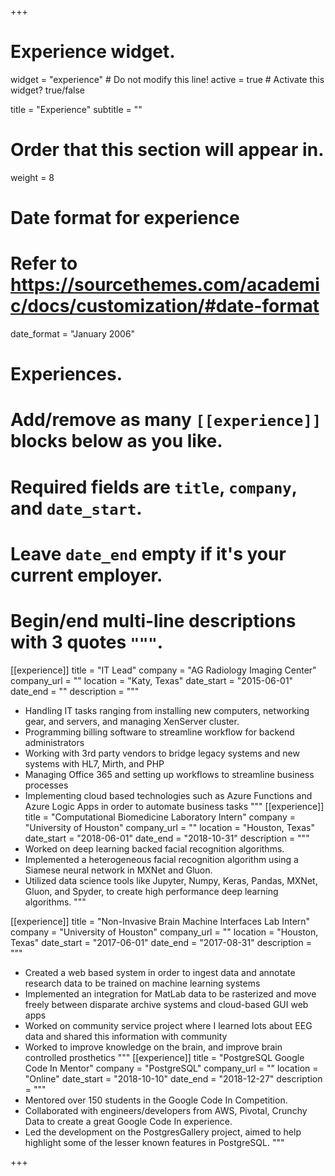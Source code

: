 +++
# Experience widget.
widget = "experience"  # Do not modify this line!
active = true  # Activate this widget? true/false

title = "Experience"
subtitle = ""

# Order that this section will appear in.
weight = 8

# Date format for experience
#   Refer to https://sourcethemes.com/academic/docs/customization/#date-format
date_format = "January 2006"

# Experiences.
#   Add/remove as many `[[experience]]` blocks below as you like.
#   Required fields are `title`, `company`, and `date_start`.
#   Leave `date_end` empty if it's your current employer.
#   Begin/end multi-line descriptions with 3 quotes `"""`.
[[experience]]
  title = "IT Lead"
  company = "AG Radiology Imaging Center"
  company_url = ""
  location = "Katy, Texas"
  date_start = "2015-06-01"
  date_end = ""
  description = """
  *	Handling IT tasks ranging from installing new computers, networking gear, and servers, and managing XenServer cluster. 
  *	Programming billing software to streamline workflow for backend administrators
  *	Working with 3rd party vendors to bridge legacy systems and new systems with HL7, Mirth, and PHP
  *	Managing Office 365 and setting up workflows to streamline business processes
  *	Implementing cloud based technologies such as Azure Functions and Azure Logic Apps in order to automate business tasks
  """
[[experience]]
  title = "Computational Biomedicine Laboratory Intern"
  company = "University of Houston"
  company_url = ""
  location = "Houston, Texas"
  date_start = "2018-06-01"
  date_end = "2018-10-31"
  description = """
  * Worked on deep learning backed facial recognition algorithms. 
  * Implemented a heterogeneous facial recognition algorithm using a Siamese neural network in  MXNet and Gluon.
  * Utilized data science tools like Jupyter, Numpy, Keras, Pandas, MXNet, Gluon, and Spyder, to create high performance deep learning algorithms.
  """

[[experience]]
  title = "Non-Invasive Brain Machine Interfaces Lab Intern"
  company = "University of Houston"
  company_url = ""
  location = "Houston, Texas"
  date_start = "2017-06-01"
  date_end = "2017-08-31"
  description = """
  *	Created a web based system in order to ingest data and annotate research data to be trained on machine learning systems
  * Implemented an integration for MatLab data to be rasterized and move freely between disparate archive systems and cloud-based GUI web apps
  * Worked on community service project where I learned lots about EEG data and shared this information with community
  *	Worked to improve knowledge on the brain, and improve brain controlled prosthetics
  """
[[experience]]
  title = "PostgreSQL Google Code In Mentor"
  company = "PostgreSQL"
  company_url = ""
  location = "Online"
  date_start = "2018-10-10"
  date_end = "2018-12-27"
  description = """
  * Mentored over 150 students in the Google Code In Competition.
  * Collaborated with engineers/developers from AWS, Pivotal, Crunchy Data to create a great Google Code In experience.
  * Led the development on the PostgresGallery project, aimed to help highlight some of the lesser known features in PostgreSQL. 
  """


+++
